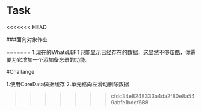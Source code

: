 # Task

<<<<<<< HEAD

###面向对象作业


=======
1.现在的WhatsLEFT只能显示已经存在的数据，这显然不够炫酷，你需要为它增加一个添加备忘录的功能。

#Challange

1.使用CoreData做据缓存
2.单元格向左滑动删除数据
>>>>>>> cfdc34e8248333a4da2f80e8a549abfe1bdef688

